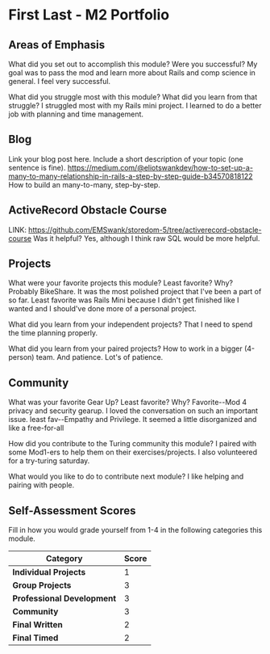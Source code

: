 # First Last - M2 Portfolio

## Areas of Emphasis

What did you set out to accomplish this module? Were you successful?
  My goal was to pass the mod and learn more about Rails and comp science in general. I feel very successful.

What did you struggle most with this module? What did you learn from that struggle?
I struggled most with my Rails mini project. I learned to do a better job with planning and time management.

## Blog

Link your blog post here. Include a short description of your topic (one sentence is fine).
https://medium.com/@eliotswankdev/how-to-set-up-a-many-to-many-relationship-in-rails-a-step-by-step-guide-b34570818122
How to build an many-to-many, step-by-step.

## ActiveRecord Obstacle Course
LINK:
https://github.com/EMSwank/storedom-5/tree/activerecord-obstacle-course
Was it helpful?
Yes, although I think raw SQL would be more helpful.

## Projects


What were your favorite projects this module? Least favorite? Why?
Probably BikeShare. It was the most polished project that I've been a part of so far.  Least favorite was Rails Mini because I didn't get finished like I wanted and I should've done more of a personal project.

What did you learn from your independent projects?
That I need to spend the time planning properly.

What did you learn from your paired projects?
How to work in a bigger (4-person) team. And patience. Lot's of patience.

## Community

What was your favorite Gear Up? Least favorite? Why?
Favorite--Mod 4 privacy and security gearup. I loved the conversation on such an important issue.
least fav--Empathy and Privilege. It seemed a little disorganized and like a free-for-all

How did you contribute to the Turing community this module?
I paired with some Mod1-ers to help them on their exercises/projects.
I also volunteered for a try-turing saturday.

What would you like to do to contribute next module?
I like helping and pairing with people.

## Self-Assessment Scores

Fill in how you would grade yourself from 1-4 in the following categories this module.

| Category                     | Score |
| -----------------------------| ----- |
| **Individual Projects**      |   1   |
| **Group Projects**           |   3   |
| **Professional Development** |   3   |
| **Community**                |   3   |
| **Final Written**            |   2   |
| **Final Timed**              |   2   |
